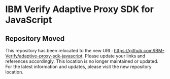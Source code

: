 # IBM Verify Adaptive Proxy SDK for JavaScript

## Repository Moved
This repository has been relocated to the new URL: https://github.com/IBM-Verify/adaptive-proxy-sdk-javascript. Please update your links and references accordingly. This location is no longer maintained or updated. For the latest information and updates, please visit the new repository location.